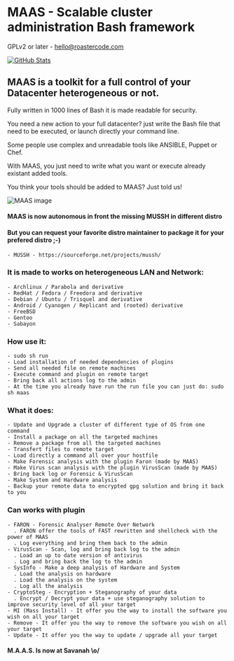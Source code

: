 # MAAS - Scalable cluster administration Bash framework

GPLv2 or later - hello@roastercode.com

[![GitHub Stats](https://img.shields.io/badge/github-stats-ff5500.svg)](http://githubstats.com/aurelien-git/MAAS)


## MAAS is a toolkit for a full control of your Datacenter heterogeneous or not.
Fully written in 1000 lines of Bash it is made readable for security.

You need a new action to your full datacenter? just write the Bash file that need to be executed, or launch directly your command line.

Some people use complex and unreadable tools like ANSIBLE, Puppet or Chef.

With MAAS, you just need to write what you want or execute already existant added tools.

You think your tools should be added to MAAS? Just told us!


![MAAS image](img/MAAS.png)




#### MAAS is now autonomous in front the missing MUSSH in different distro
#### But you can request your favorite distro maintainer to package it for your prefered distro ;-)

	- MUSSH - https://sourceforge.net/projects/mussh/


### It is made to works on heterogeneous LAN and Network:

	- Archlinux / Parabola and derivative
	- RedHat / Fedora / Freedora and derivative
	- Debian / Ubuntu / Trisquel and derivative
	- Android / Cyanogen / Replicant and (rooted) derivative
	- FreeBSD
	- Gentoo
	- Sabayon

### How use it:

	- sudo sh run
	- Load installation of needed dependencies of plugins
    - Send all needed file on remote machines
    - Execute command and plugin on remote target
    - Bring back all actions log to the admin
	- At the time you already have run the run file you can just do: sudo sh maas

### What it does:

	- Update and Upgrade a cluster of different type of OS from one command
	- Install a package on all the targeted machines
	- Remove a package from all the targeted machines
	- Transfert files to remote target
	- Load directly a command all over your hostfile
    - Make Forensic analysis with the plugin Faron (made by MAAS)
    - Make Virus scan analysis with the plugin VirusScan (made by MAAS)
    - Bring back log or Forensic & VirusScan
    - Make System and Hardware analysis
	- Backup your remote data to encrypted gpg solution and bring it back to you


### Can works with plugin

	- FARON - Forensic Analyser Remote Over Network
	  . FARON offer the tools of FAST rewritten and shellcheck with the power of MAAS
	  . Log everything and bring them back to the admin
	- VirusScan - Scan, log and bring back log to the admin
	  . Load an up to date version of antivirus
	  . Log and bring back the log to the admin
    - SysInfo - Make a deep analysis of Hardware and System
      . Load the analysis on hardware
      . Load the analysis on the system
      . Log all the analysis
	- CryptoSteg - Encryption + Steganography of your data
	  . Encrypt / Decrypt your data + use steganography solution to improve security level of all your target
	- MI (Mass Install) - It offer you the way to install the software you wish on all your target
	- Remove - It offer you the way to remove the software you wish on all your target
	- Update - It offer you the way to update / upgrade all your target

#### M.A.A.S. Is now at Savanah \o/
